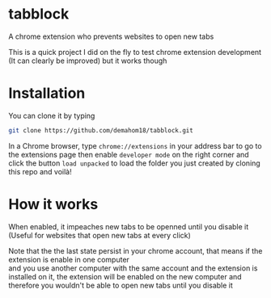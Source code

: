 # tabblock
A chrome extension who prevents websites to open new tabs

This is a quick project I did on the fly to test chrome extension development
(It can clearly be improved) but it works though

# Installation

You can clone it by typing
```bash
git clone https://github.com/demahom18/tabblock.git
```
In a Chrome browser, type `chrome://extensions` in your address bar to go to the extensions page then enable `developer mode` on the right corner 
and click the button `load unpacked` to load the folder you just created by cloning this repo and voilà!


# How it works

When enabled, it impeaches new tabs to be openned until you disable it
(Useful for websites that open new tabs at every click)

Note that the the last state persist in your chrome account, that means if the extension is enable in one computer<br>
and you use another computer with the same account and the extension is installed on it,
the extension will be enabled on the new computer and therefore you wouldn't be able to open new tabs until you disable it

